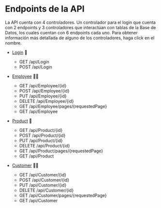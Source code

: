 # Endpoints de la API
La API cuenta con 4 controladores. Un controlador para el login que cuenta con 2 endpoints y 3 controladores que interactúan con tablas de la Base de Datos, los cuales cuentan con 6 endpoints cada uno. Para obtener información más detallada de alguno de los controladores, haga click en el nombre.

* [Login](./LOGIN_ENDPOINTS.md) 🔐
  + GET /api/Login
  + POST /api/Login

* [Employee](./EMPLOYEE_ENDPOINTS.md) 👷‍♂️
  + GET /api/Employee/{id}
  + POST /api/Employee/{id}
  + PUT /api/Employee/{id}
  + DELETE /api/Employee/{id}
  + GET /api/Employee/pages/{requestedPage}
  + GET /api/Employee

* [Product](./PRODUCT_ENDPOINTS.md) 🛒
  + GET /api/Product/{id}
  + POST /api/Product/{id}
  + PUT /api/Product/{id}
  + DELETE /api/Product/{id}
  + GET /api/Product/pages/{requestedPage}
  + GET /api/Product

* [Customer](./CUSTOMER_ENDPOINTS.md) 🙍‍♂️
  + GET /api/Customer/{id}
  + POST /api/Customer/{id}
  + PUT /api/Customer/{id}
  + DELETE /api/Customer/{id}
  + GET /api/Customer/pages/{requestedPage}
  + GET /api/Customer